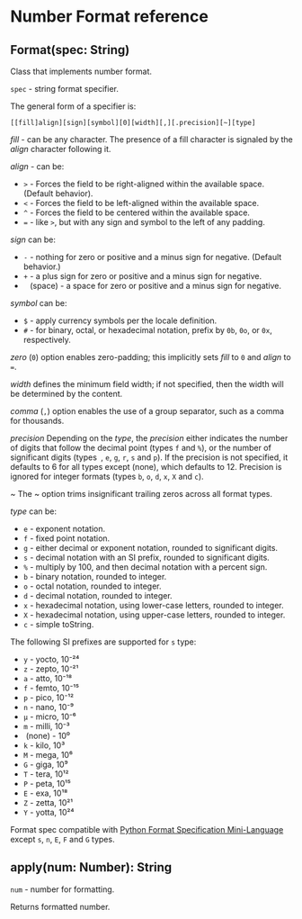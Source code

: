 # Number Format reference

## Format(spec: String)

Class that implements number format.

`spec` - string format specifier.

The general form of a specifier is:

```
[​[fill]align][sign][symbol][0][width][,][.precision][~][type]
```

*fill* - can be any character. The presence of a fill character is signaled by the *align* character following it.

*align* - can be:

* `>` - Forces the field to be right-aligned within the available space. (Default behavior).
* `<` - Forces the field to be left-aligned within the available space.
* `^` - Forces the field to be centered within the available space.
* `=` - like `>`, but with any sign and symbol to the left of any padding.

*sign* can be:

* `-` - nothing for zero or positive and a minus sign for negative. (Default behavior.)
* `+` - a plus sign for zero or positive and a minus sign for negative.
* ` ` (space) - a space for zero or positive and a minus sign for negative.

*symbol* can be:

* `$` - apply currency symbols per the locale definition.
* `#` - for binary, octal, or hexadecimal notation, prefix by `0b`, `0o`, or `0x`, respectively.

*zero* (`0`) option enables zero-padding; this implicitly sets *fill* to `0` and *align* to `=`.

*width* defines the minimum field width; if not specified, then the width will be determined by the content.

*comma* (`,`) option enables the use of a group separator, such as a comma for thousands.

*precision* Depending on the *type*, the *precision* either indicates the number of digits that follow the decimal point (types `f` and `%`), or the number of significant digits (types` ​`, `e`, `g`, `r`, `s` and `p`).
If the precision is not specified, it defaults to 6 for all types except ​ (none), which defaults to 12.
Precision is ignored for integer formats (types `b`, `o`, `d`, `x`, `X` and `c`).

*~* The ~ option trims insignificant trailing zeros across all format types.

*type* can be:

* `e` - exponent notation.
* `f` - fixed point notation.
* `g` - either decimal or exponent notation, rounded to significant digits.
* `s` - decimal notation with an SI prefix, rounded to significant digits.
* `%` - multiply by 100, and then decimal notation with a percent sign.
* `b` - binary notation, rounded to integer.
* `o` - octal notation, rounded to integer.
* `d` - decimal notation, rounded to integer.
* `x` - hexadecimal notation, using lower-case letters, rounded to integer.
* `X` - hexadecimal notation, using upper-case letters, rounded to integer.
* `c` - simple toString.

The following SI prefixes are supported for `s` type:

* `y` - yocto, 10⁻²⁴
* `z` - zepto, 10⁻²¹
* `a` - atto, 10⁻¹⁸
* `f` - femto, 10⁻¹⁵
* `p` - pico, 10⁻¹²
* `n` - nano, 10⁻⁹
* `µ` - micro, 10⁻⁶
* `m` - milli, 10⁻³
* `​` (none) - 10⁰
* `k` - kilo, 10³
* `M` - mega, 10⁶
* `G` - giga, 10⁹
* `T` - tera, 10¹²
* `P` - peta, 10¹⁵
* `E` - exa, 10¹⁸
* `Z` - zetta, 10²¹
* `Y` - yotta, 10²⁴

Format spec compatible with [Python Format Specification Mini-Language](https://docs.python.org/3/library/string.html#format-specification-mini-language) except `s`, `n`, `E`, `F` and `G` types.

## apply(num: Number): String

`num` - number for formatting.

Returns formatted number.